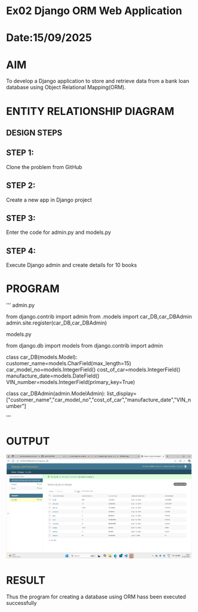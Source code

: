 # Ex02 Django ORM Web Application
# Date:15/09/2025
# AIM
To develop a Django application to store and retrieve data from a bank loan database using Object Relational Mapping(ORM).

# ENTITY RELATIONSHIP DIAGRAM
## DESIGN STEPS
## STEP 1:
Clone the problem from GitHub

## STEP 2:
Create a new app in Django project

## STEP 3:
Enter the code for admin.py and models.py

## STEP 4:
Execute Django admin and create details for 10 books

# PROGRAM
'''
admin.py 

from django.contrib import admin
from .models import car_DB,car_DBAdmin
admin.site.register(car_DB,car_DBAdmin)

models.py

from django.db import models
from django.contrib import admin


class car_DB(models.Model):
	customer_name=models.CharField(max_length=15)
	car_model_no=models.IntegerField()
	cost_of_car=models.IntegerField()
	manufacture_date=models.DateField()
	VIN_number=models.IntegerField(primary_key=True)
	
class car_DBAdmin(admin.ModelAdmin):
	list_display=["customer_name","car_model_no","cost_of_car","manufacture_date","VIN_number"]


'''

# OUTPUT
![alt text](<Screenshot 2025-09-15 085628.png>)

# RESULT
Thus the program for creating a database using ORM hass been executed successfully
